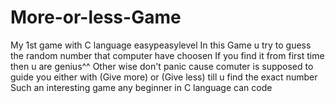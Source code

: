 # More-or-less-Game
My 1st game with C language easypeasylevel
In this Game u try to guess the random number that computer have choosen 
If you find it from first time then u are genius^^ 
Other wise don't panic cause comuter is supposed to guide you either with (Give more) or (Give less) till u find the exact number
Such an interesting game any beginner in C language can code 
